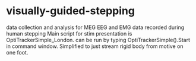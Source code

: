 # visually-guided-stepping
data collection and analysis for MEG EEG and EMG data recorded during human stepping
Main script for stim presentation is OptiTrackerSimple_London. can be run by typing OptiTrackerSimple().Start in command window. Simplified to just stream rigid body from motive on one foot.
